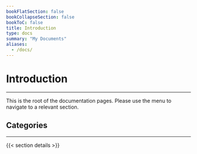 ```yaml
---
bookFlatSection: false
bookCollapseSection: false
bookToC: false
title: Introduction
type: docs
summary: "My Documents"
aliases:
  - /docs/
---
```


<!-- markdownlint-disable MD025 -->

# Introduction

---

This is the root of the documentation pages. Please use the menu to navigate to a relevant section.

## Categories

---

{{< section details >}}
